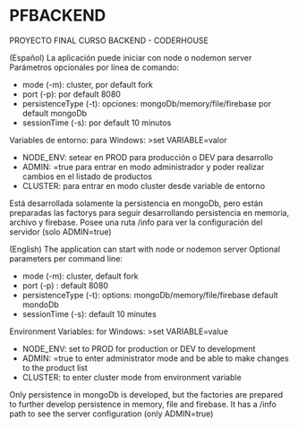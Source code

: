 # PFBACKEND
PROYECTO FINAL CURSO BACKEND - CODERHOUSE

(Español)
La aplicación puede iniciar con node o nodemon server
Parámetros opcionales por línea de comando:
- mode (-m): cluster, por default fork
- port (-p): por default 8080
- persistenceType (-t): opciones: mongoDb/memory/file/firebase 
                         por default mongoDb
- sessionTime (-s): por default 10 minutos                         

Variables de entorno:
para Windows: >set VARIABLE=valor
- NODE_ENV: setear en PROD para producción o DEV para desarrollo
- ADMIN: =true para entrar en modo administrador y poder realizar cambios en el listado de productos
- CLUSTER: para entrar en modo cluster desde variable de entorno

Está desarrollada solamente la persistencia en mongoDb, pero están preparadas las factorys para seguir desarrollando persistencia en memoria, archivo y firebase.
Posee una ruta /info para ver la configuración del servidor (solo ADMIN=true)


(English)
The application can start with node or nodemon server
Optional parameters per command line:
- mode (-m): cluster, default fork
- port (-p) : default 8080
- persistenceType (-t): options: mongoDb/memory/file/firebase 
                         default mondoDb
- sessionTime (-s): default 10 minutes                             

Environment Variables:
for Windows: >set VARIABLE=value
- NODE_ENV: set to PROD for production or DEV to development
- ADMIN: =true to enter administrator mode and be able to make changes to the product list
- CLUSTER: to enter cluster mode from environment variable

Only persistence in mongoDb is developed, but the factories are prepared
to further develop persistence in memory, file and firebase.
It has a /info path to see the server configuration (only ADMIN=true)